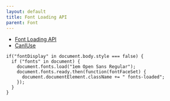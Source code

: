 ```yaml
---
layout: default
title: Font Loading API
parent: Font
---
```


- [Font Loading API](https://drafts.csswg.org/css-font-loading)
- [CanIUse](http://caniuse.com/#feat=font-loading)

```JS
if("fontDisplay" in document.body.style === false) {
  if ("fonts" in document) {
    document.fonts.load("1em Open Sans Regular");
    document.fonts.ready.then(function(fontFaceSet) {
      document.documentElement.className += " fonts-loaded";
    });
  }
}
```
